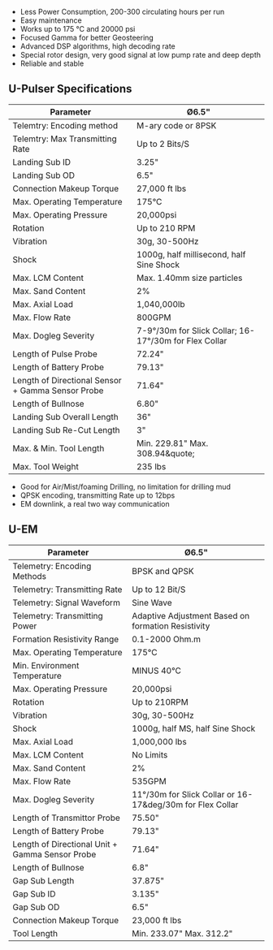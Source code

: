 

* Less Power Consumption, 200-300 circulating hours per run
* Easy maintenance
* Works up to 175 &deg;C and 20000 psi
* Focused Gamma for better Geosteering 
* Advanced DSP algorithms, high decoding rate 
* Special rotor design, very good signal at low pump rate and deep depth
* Reliable and stable

## U-Pulser Specifications

Parameter         | &Oslash;6.5&quot;      
----------------  |----------   
Telemtry: Encoding method   | M-ary code or 8PSK
Telemtry: Max Transmitting Rate | Up to 2 Bits/S
Landing Sub ID    | 3.25&quot;         
Landing Sub OD    | 6.5&quot;          
Connection Makeup Torque | 27,000 ft lbs
Max. Operating Temperature | 175&deg;C
Max. Operating Pressure | 20,000psi
Rotation | Up to 210 RPM
Vibration | 30g, 30-500Hz
Shock |  1000g, half millisecond, half Sine Shock
Max. LCM Content | Max. 1.40mm size particles
Max. Sand Content | 2%
Max. Axial Load | 1,040,000lb
Max. Flow Rate | 800GPM
Max. Dogleg Severity | 7-9&deg;/30m for Slick Collar; 16-17&deg;/30m for Flex Collar
Length of Pulse Probe |72.24&quot;
Length of Battery Probe |79.13&quot;
Length of Directional Sensor + Gamma Sensor Probe | 71.64&quot;
Length of Bullnose | 6.80&quot;
Landing Sub Overall Length | 36&quot;
Landing Sub Re-Cut Length | 3&quot;
Max. & Min. Tool Length |  Min. 229.81&quot; Max. 308.94&quote;
Max. Tool Weight | 235 lbs


* Good for Air/Mist/foaming Drilling, no limitation for drilling mud 
* QPSK encoding, transmitting Rate up to 12bps
* EM downlink, a real two way communication 

## U-EM

Parameter | &Oslash;6.5&quot;
----------------------------- | ----------------
Telemetry: Encoding Methods | BPSK and QPSK
Telemetry: Transmitting Rate | Up to 12 Bit/S
Telemetry: Signal Waveform | Sine Wave
Telemetry: Transmitting Power  | Adaptive Adjustment Based on formation Resistivity
Formation Resistivity Range | 0.1-2000 Ohm.m
Max. Operating Temperature | 175&deg;C
Min. Environment Temperature | MINUS 40&deg;C
Max. Operating Pressure | 20,000psi
Rotation | Up to 210RPM
Vibration |30g, 30-500Hz
Shock |1000g, half MS, half Sine Shock
Max. Axial Load |1,000,000 lbs
Max. LCM Content |No Limits
Max. Sand Content  |2%
Max. Flow Rate |535GPM
Max. Dogleg Severity |11&deg;/30m for Slick Collar or 16-17&deg/30m for Flex Collar
Length of Transmittor Probe |75.50&quot;
Length of Battery Probe |79.13&quot;
Length of Directional Unit + Gamma Sensor Probe |71.64&quot;
Length of Bullnose | 6.8&quot;
Gap Sub Length |37.875&quot;
Gap Sub ID | 3.135&quot;
Gap Sub OD | 6.5&quot;
Connection Makeup Torque | 23,000 ft lbs
Tool Length | Min. 233.07&quot; Max. 312.2&quot;

